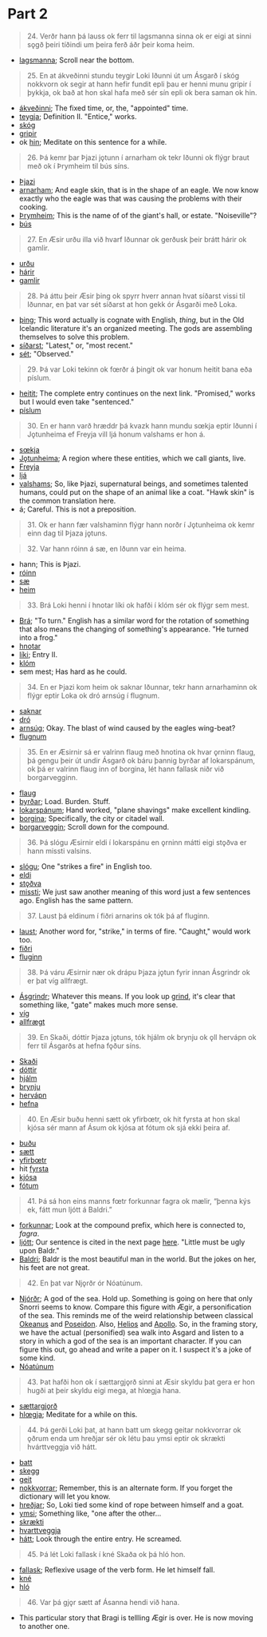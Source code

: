 # Part 2 

>24\. Verðr hann þá lauss ok ferr til lagsmanna sinna ok er eigi at sinni sǫgð þeiri tíðindi um þeira ferð áðr þeir koma heim.

* [lagsmanna](http://www.germanic-lexicon-project.org/cgi-bin/gmc_search_v3?cmd=viewthis&id=cv:b0369:19); Scroll near the bottom.

>25\. En at ákveðinni stundu teygir Loki Iðunni út um Ásgarð í skóg nokkvorn ok segir at hann hefir fundit epli þau er henni munu gripir í þykkja, ok bað at hon skal hafa með sér sín epli ok bera saman ok hin. 

* [ákveðinni](http://www.germanic-lexicon-project.org/cgi-bin/gmc_search_v3?cmd=viewthis&id=cv:b0041:46); The fixed time, or, the, "appointed" time.
* [teygja](http://www.germanic-lexicon-project.org/cgi-bin/gmc_search_v3?cmd=viewthis&id=cv:b0629:15); Definition II. "Entice," works.
* [skóg](http://www.germanic-lexicon-project.org/cgi-bin/gmc_search_v3?cmd=viewthis&id=cv:b0555:37)
* [gripir](http://www.germanic-lexicon-project.org/cgi-bin/gmc_search_v3?cmd=viewthis&id=cv:b0215:25)
* ok [hin](https://en.wiktionary.org/wiki/hinn#Old_Norse); Meditate on this sentence for a while.

>26\. Þá kemr þar Þjazi jǫtunn í arnarham ok tekr Iðunni ok flýgr braut með ok í Þrymheim til bús síns.

* [Þjazi](http://www.germanic-lexicon-project.org/cgi-bin/gmc_search_v3?cmd=viewthis&id=cv:b0739:7)
* [arnar](http://www.germanic-lexicon-project.org/cgi-bin/gmc_search_v3?cmd=viewthis&id=cv:b0767:33)[ham](http://www.germanic-lexicon-project.org/cgi-bin/gmc_search_v3?cmd=viewthis&id=cv:b0236:14); And eagle skin, that is in the shape of an eagle. We now know exactly who the eagle was that was causing the problems with their cooking.
* [Þrymheim](http://www.germanic-lexicon-project.org/cgi-bin/gmc_search_v3?cmd=viewthis&id=cv:b0747:41); This is the name of of the giant's hall, or estate. "Noiseville"?
* [bús](https://old-norse.net/html/b.php#b%C3%BA)

>27\. En Æsir urðu illa við hvarf Iðunnar ok gerðusk þeir brátt hárir ok gamlir.

* [urðu](https://en.wiktionary.org/wiki/ver%C3%B0a#Old_Norse)
* [hárir](http://www.germanic-lexicon-project.org/cgi-bin/gmc_search_v3?cmd=viewthis&id=bt:b0510:17)
* [gamlir](http://www.germanic-lexicon-project.org/cgi-bin/gmc_search_v3?cmd=viewthis&id=cv:b0188:13)

>28\. Þá áttu þeir Æsir þing ok spyrr hverr annan hvat síðarst vissi til Iðunnar, en þat var sét síðarst at hon gekk ór Ásgarði með Loka.

* [þing](http://www.germanic-lexicon-project.org/cgi-bin/gmc_search_v3?cmd=viewthis&id=cv:b0736:4); This word actually is cognate with English, _thing_, but in the Old Icelandic literature it's an organized meeting. The gods are assembling themselves to solve this problem.
* [síðarst](https://en.wiktionary.org/wiki/s%C3%AD%C3%B0an#Old_Norse); "Latest," or, "most recent."
* [sét](https://en.wiktionary.org/wiki/sj%C3%A1#Etymology_2); "Observed."

>29\. Þá var Loki tekinn ok fœrðr á þingit ok var honum heitit bana eða píslum.

* [heitit](http://www.germanic-lexicon-project.org/cgi-bin/gmc_search_v3?cmd=viewthis&id=cv:b0252:25); The complete entry continues on the next link. "Promised," works but I would even take "sentenced."
* [píslum](http://www.germanic-lexicon-project.org/cgi-bin/gmc_search_v3?cmd=viewthis&id=cv:b0477:21)

>30\. En er hann varð hræddr þá kvazk hann mundu sœkja eptir Iðunni í Jǫtunheima ef Freyja vill ljá honum valshams er hon á. 

* [sœkja](http://www.germanic-lexicon-project.org/cgi-bin/gmc_search_v3?cmd=viewthis&id=cv:b0617:4)
* [Jǫtunheima](http://www.germanic-lexicon-project.org/cgi-bin/gmc_search_v3?cmd=viewthis&id=cv:b0328:8); A region where these entities, which we call giants, live.
* [Freyja](https://en.wikipedia.org/wiki/Freyja)
* [ljá](http://www.germanic-lexicon-project.org/cgi-bin/gmc_search_v3?cmd=viewthis&id=cv:b0394:4)
* [valshams](http://www.germanic-lexicon-project.org/cgi-bin/gmc_search_v3?cmd=viewthis&id=cv:b0676:2); So, like Þjazi, supernatural beings, and sometimes talented humans, could put on the shape of an animal like a coat. "Hawk skin" is the common translation here.
* á; Careful. This is not a preposition.

>31\. Ok er hann fær valshaminn flýgr hann norðr í Jǫtunheima ok kemr einn dag til Þjaza jǫtuns.

>32\. Var hann róinn á sæ, en Iðunn var ein heima.

* hann; This is Þjazi.
* [róinn](http://www.germanic-lexicon-project.org/cgi-bin/gmc_search_v3?cmd=viewthis&id=cv:b0502:11)
* [sæ](http://www.germanic-lexicon-project.org/cgi-bin/gmc_search_v3?cmd=viewthis&id=cv:b0618:17)
* [heim](http://www.germanic-lexicon-project.org/cgi-bin/gmc_search_v3?cmd=viewthis&id=cv:b0251:5)

>33\. Brá Loki henni í hnotar líki ok hafði í klóm sér ok flýgr sem mest.

* [Brá](https://en.wiktionary.org/wiki/breg%C3%B0a#Old_Norse); "To turn." English has a similar word for the rotation of something that also means the changing of something's appearance. "He turned into a frog."
* [hnotar](http://www.germanic-lexicon-project.org/cgi-bin/gmc_search_v3?cmd=viewthis&id=cv:b0277:14)
* [líki](http://www.germanic-lexicon-project.org/cgi-bin/gmc_search_v3?cmd=viewthis&id=cv:b0392:21); Entry II.
* [klóm](http://www.germanic-lexicon-project.org/cgi-bin/gmc_search_v3?cmd=viewthis&id=cv:b0343:31)
* sem mest; Has hard as he could.

>34\. En er Þjazi kom heim ok saknar Iðunnar, tekr hann arnarhaminn ok flýgr eptir Loka ok dró arnsúg í flugnum.

* [saknar](http://www.germanic-lexicon-project.org/cgi-bin/gmc_search_v3?cmd=viewthis&id=cv:b0509:26)
* [dró](https://en.wiktionary.org/wiki/draga#Old_Norse)
* [arnsúg](http://www.germanic-lexicon-project.org/cgi-bin/gmc_search_v3?cmd=viewthis&id=cv:b0605:44); Okay. The blast of wind caused by the eagles wing-beat?
* [flugnum](http://www.germanic-lexicon-project.org/cgi-bin/gmc_search_v3?cmd=viewthis&id=cv:b0162:10)

>35\. En er Æsirnir sá er valrinn flaug með hnotina ok hvar ǫrninn flaug, þá gengu þeir út undir Ásgarð ok báru þannig byrðar af lokarspánum, ok þá er valrinn flaug inn of borgina, lét hann fallask niðr við borgarvegginn.

* [flaug](https://en.wiktionary.org/wiki/flj%C3%BAga#Old_Norse)
* [byrðar](http://www.germanic-lexicon-project.org/cgi-bin/gmc_search_v3?cmd=viewthis&id=cv:b0090:26); Load. Burden. Stuff.
* [lokarspánum](http://www.germanic-lexicon-project.org/cgi-bin/gmc_search_v3?cmd=viewthis&id=cv:b0397:39); Hand worked, "plane shavings" make excellent kindling.
* [borgina](http://www.germanic-lexicon-project.org/cgi-bin/gmc_search_v3?cmd=viewthis&id=cv:b0073:14); Specifically, the city or citadel wall.
* [borgarveggin](http://www.germanic-lexicon-project.org/cgi-bin/gmc_search_v3?cmd=viewthis&id=cv:b0073:14); Scroll down for the compound.

>36\. Þá slógu Æsirnir eldi í lokarspánu en ǫrninn mátti eigi stǫðva er hann missti valsins.

* [slógu](https://en.wiktionary.org/wiki/sl%C3%A1#Old_Norse); One "strikes a fire" in English too.
* [eldi](http://www.germanic-lexicon-project.org/cgi-bin/gmc_search_v3?cmd=viewthis&id=cv:b0125:42)
* [stǫðva](https://en.wiktionary.org/wiki/st%C7%AB%C3%B0va)
* [missti](http://www.germanic-lexicon-project.org/cgi-bin/gmc_search_v3?cmd=viewthis&id=cv:b0431:39); We just saw another meaning of this word just a few sentences ago. English has the same pattern.

>37\. Laust þá eldinum í fiðri arnarins ok tók þá af fluginn.

* [laust](http://www.germanic-lexicon-project.org/cgi-bin/gmc_search_v3?cmd=viewthis&id=cv:b0395:25); Another word for, "strike," in terms of fire. "Caught," would work too.
* [fiðri](http://www.germanic-lexicon-project.org/cgi-bin/gmc_search_v3?cmd=viewthis&id=cv:b0152:38)
* [fluginn](http://www.germanic-lexicon-project.org/cgi-bin/gmc_search_v3?cmd=viewthis&id=cv:b0162:10)

>38\. Þá váru Æsirnir nær ok drápu Þjaza jǫtun fyrir innan Ásgrindr ok er þat víg allfrægt.

* [Ásgrindr](http://www.germanic-lexicon-project.org/cgi-bin/gmc_search_v3?cmd=viewthis&id=cv:b0045:43); Whatever this means. If you look up [grind](http://www.germanic-lexicon-project.org/cgi-bin/gmc_search_v3?cmd=viewthis&id=cv:b0215:20), it's clear that something like, "gate" makes much more sense.
* [víg](http://www.germanic-lexicon-project.org/cgi-bin/gmc_search_v3?cmd=viewthis&id=cv:b0715:2)
* [allfrægt](http://lexicon.ff.cuni.cz/html/oi_cleasbyvigfusson/b0014.html)

>39\. En Skaði, dóttir Þjaza jǫtuns, tók hjálm ok brynju ok ǫll hervápn ok ferr til Ásgarðs at hefna fǫður síns.

* [Skaði](https://en.wikipedia.org/wiki/Ska%C3%B0i)
* [dóttir](http://www.germanic-lexicon-project.org/cgi-bin/gmc_search_v3?cmd=viewthis&id=cv:b0102:10)
* [hjálm](http://www.germanic-lexicon-project.org/cgi-bin/gmc_search_v3?cmd=viewthis&id=cv:b0266:48)
* [brynju](http://www.germanic-lexicon-project.org/cgi-bin/gmc_search_v3?cmd=viewthis&id=cv:b0084:32)
* [hervápn](http://www.germanic-lexicon-project.org/cgi-bin/gmc_search_v3?cmd=viewthis&id=cv:b0259:1)
* [hefna](http://www.germanic-lexicon-project.org/cgi-bin/gmc_search_v3?cmd=viewthis&id=cv:b0246:5)

>40\. En Æsir buðu henni sætt ok yfirbœtr, ok hit fyrsta at hon skal kjósa sér mann af Ásum ok kjósa at fótum ok sjá ekki þeira af.

* [buðu](https://en.wiktionary.org/wiki/bj%C3%B3%C3%B0a#Old_Norse)
* [sætt](http://www.germanic-lexicon-project.org/cgi-bin/gmc_search_v3?cmd=viewthis&id=cv:b0619:22)
* [yfirbœtr](http://www.germanic-lexicon-project.org/cgi-bin/gmc_search_v3?cmd=viewthis&id=cv:b0724:12)
* hit [fyrsta](http://www.germanic-lexicon-project.org/cgi-bin/gmc_search_v3?cmd=viewthis&id=cv:b0184:5)
* [kjósa](http://www.germanic-lexicon-project.org/cgi-bin/gmc_search_v3?cmd=viewthis&id=cv:b0340:53)
* [fótum](http://www.germanic-lexicon-project.org/cgi-bin/gmc_search_v3?cmd=viewthis&id=cv:b0168:51)

>41\. Þá sá hon eins manns fœtr forkunnar fagra ok mælir, “þenna kýs ek, fátt mun ljótt á Baldri.”

* [forkunnar](http://www.germanic-lexicon-project.org/cgi-bin/gmc_search_v3?cmd=viewthis&id=cv:b0164:53); Look at the compound prefix, which here is connected to, _fagra_.
* [ljótt](http://www.germanic-lexicon-project.org/cgi-bin/gmc_search_v3?cmd=viewthis&id=cv:b0395:32); Our sentence is cited in the next page [here](http://www.germanic-lexicon-project.org/cgi-bin/gmc_search_v3?cmd=viewthis&id=cv:b0396:1). "Little must be ugly upon Baldr."
* [Baldri](https://en.wikipedia.org/wiki/Baldr); Baldr is the most beautiful man in the world. But the jokes on her, his feet are not great.

>42\. En þat var Njǫrðr ór Nóatúnum.

* [Njórðr](https://en.wikipedia.org/wiki/Nj%C3%B6r%C3%B0r); A god of the sea. Hold up. Something is going on here that only Snorri seems to know. Compare this figure with Ægir, a personification of the sea. This reminds me of the weird relationship between classical [Okeanus](https://en.wikipedia.org/wiki/Oceanus) and [Poseidon](https://en.wikipedia.org/wiki/Poseidon). Also, [Helios](https://en.wikipedia.org/wiki/Helios) and [Apollo](https://en.wikipedia.org/wiki/Apollo). So, in the framing story, we have the actual (personified) sea walk into Asgard and listen to a story in which a god of the sea is an important character. If you can figure this out, go ahead and write a paper on it. I suspect it's a joke of some kind.
* [Nóatúnum](https://en.wikipedia.org/wiki/N%C3%B3at%C3%BAn_(mythology)) 

>43\. Þat hafði hon ok í sættargjǫrð sinni at Æsir skyldu þat gera er hon hugði at þeir skyldu eigi mega, at hlœgja hana.

* [sættargjǫrð](http://lexicon.ff.cuni.cz/html/oi_cleasbyvigfusson/b0518.html)
* [hlœgja](http://www.germanic-lexicon-project.org/cgi-bin/gmc_search_v3?cmd=viewthis&id=cv:b0274:47); Meditate for a while on this.

>44\. Þá gerði Loki þat, at hann batt um skegg geitar nokkvorrar ok ǫðrum enda um hreðjar sér ok létu þau ymsi eptir ok skrækti hvárttveggja við hátt.

* [batt](https://en.wiktionary.org/wiki/binda#Old_Norse)
* [skegg](http://www.germanic-lexicon-project.org/cgi-bin/gmc_search_v3?cmd=viewthis&id=cv:b0542:25)
* [geit](http://www.germanic-lexicon-project.org/cgi-bin/gmc_search_v3?cmd=viewthis&id=cv:b0196:26)
* [nokkvorrar](https://en.wiktionary.org/wiki/n%C7%ABkkurr#Old_Norse); Remember, this is an alternate form. If you forget the dictionary will let you know.
* [hreðjar](http://www.germanic-lexicon-project.org/cgi-bin/gmc_search_v3?cmd=viewthis&id=cv:b0283:2); So, Loki tied some kind of rope between himself and a goat.
* [ymsi](http://www.germanic-lexicon-project.org/cgi-bin/gmc_search_v3?cmd=viewthis&id=cv:b0727:45); Something like, "one after the other...
* [skrækti](http://www.germanic-lexicon-project.org/cgi-bin/gmc_search_v3?cmd=viewthis&id=cv:b0559:29)
* [hvarttveggja](https://en.wiktionary.org/wiki/hv%C3%A1rrtveggja)
* [hátt](http://www.germanic-lexicon-project.org/cgi-bin/gmc_search_v3?cmd=viewthis&id=cv:b0243:17); Look through the entire entry. He screamed.

>45\. Þá lét Loki fallask í kné Skaða ok þá hló hon. 

* [fallask](https://en.wiktionary.org/wiki/falla#Old_Norse); Reflexive usage of the verb form. He let himself fall.
* [kné](http://www.germanic-lexicon-project.org/cgi-bin/gmc_search_v3?cmd=viewthis&id=cv:b0346:4)
* [hló](https://en.wiktionary.org/wiki/hl%C3%A6ja#Old_Norse)

>46\. Var þá gjǫr sætt af Ásanna hendi við hana.

* This particular story that Bragi is tellling Ægir is over. He is now moving to another one.
